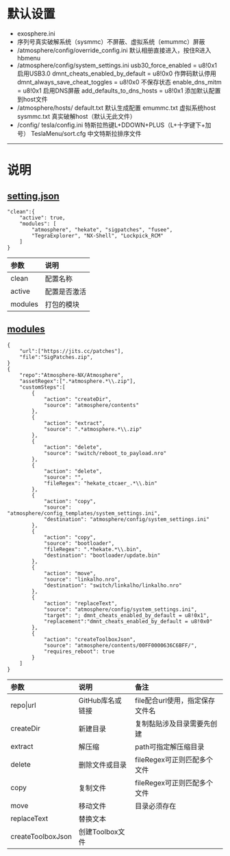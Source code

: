 # 默认设置
- exosphere.ini
-    序列号真实破解系统（sysmmc）不屏蔽、虚拟系统（emummc）屏蔽
- /atmosphere/config/override_config.ini
   默认相册直接进入，按住R进入hbmenu
- /atmosphere/config/system_settings.ini 
   usb30_force_enabled = u8!0x1	启用USB3.0
   dmnt_cheats_enabled_by_default = u8!0x0	作弊码默认停用
   dmnt_always_save_cheat_toggles = u8!0x0	不保存状态
   enable_dns_mitm = u8!0x1	启用DNS屏蔽
   add_defaults_to_dns_hosts = u8!0x1	添加默认配置到host文件
- /atmosphere/hosts/
   default.txt	默认生成配置
   emummc.txt	虚拟系统host
   sysmmc.txt   真实破解host（默认无此文件）
- /config/
   tesla/config.ini	特斯拉热键L+DDOWN+PLUS（L+十字键下+加号）
   TeslaMenu/sort.cfg	中文特斯拉排序文件
---
# 说明
## [setting.json](https://github.com/qhq/DeepSea/blob/custom/src/settings.json)
```
"clean":{
    "active": true,
    "modules": [
        "atmosphere", "hekate", "sigpatches", "fusee",
        "TegraExplorer", "NX-Shell", "Lockpick_RCM"
    ]
}
```
|参数|说明|
|:-|:-|
|clean|配置名称|
|active|配置是否激活|
|modules|打包的模块|

## [modules](https://github.com/qhq/DeepSea/tree/custom/src/modules)
```
{
    "url":["https://jits.cc/patches"],
    "file":"SigPatches.zip",
}
{
    "repo":"Atmosphere-NX/Atmosphere",
    "assetRegex":[".*atmosphere.*\\.zip"],
    "customSteps":[
        {
            "action": "createDir",
            "source": "atmosphere/contents"
        },
        {
            "action": "extract",
            "source": ".*atmosphere.*\\.zip"
        },
        {
            "action": "delete",
            "source": "switch/reboot_to_payload.nro"
        },
        {
            "action": "delete",
            "source": "",
            "fileRegex": "hekate_ctcaer_.*\\.bin"
        },
        {
            "action": "copy",
            "source": "atmosphere/config_templates/system_settings.ini",
            "destination": "atmosphere/config/system_settings.ini"
        },
        {
            "action": "copy",
            "source": "bootloader",
            "fileRegex": ".*hekate.*\\.bin",
            "destination": "bootloader/update.bin"
        },
        {
            "action": "move",
            "source": "linkalho.nro",
            "destination": "switch/linkalho/linkalho.nro"
        },
        {
            "action": "replaceText",
            "source": "atmosphere/config/system_settings.ini",
            "target": "; dmnt_cheats_enabled_by_default = u8!0x1",
            "replacement":"dmnt_cheats_enabled_by_default = u8!0x0"
        },
        {
            "action": "createToolboxJson",
            "source": "atmosphere/contents/00FF0000636C6BFF/",
            "requires_reboot": true
        }
    ]
}
```
|参数|说明|备注|
|:-|:-|:-|
|repo\|url|GitHub库名或链接|file配合url使用，指定保存文件名|
|createDir|新建目录|复制黏贴涉及目录需要先创建|
|extract|解压缩|path可指定解压缩目录|
|delete|删除文件或目录|fileRegex可正则匹配多个文件|
|copy|复制文件|fileRegex可正则匹配多个文件|
|move|移动文件|目录必须存在|
|replaceText|替换文本||
|createToolboxJson|创建Toolbox文件||
